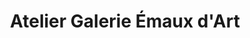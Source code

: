 ---
title: "Atelier Galerie Émaux d'Art"
url: /saint-amand-montrond/atelier-galerie-emaux-dart/
shop: art
---
